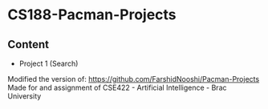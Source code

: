 # CS188-Pacman-Projects

## Content
- Project 1 (Search)



Modified the version of: https://github.com/FarshidNooshi/Pacman-Projects 
Made for and assignment of CSE422 - Artificial Intelligence - Brac University 
